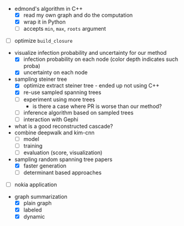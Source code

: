 - edmond's algorithm in C++
  - [X] read my own graph and do the computation
  - [X] wrap it in Python
  - [ ] accepts `min`, `max`, `roots` argument
- [ ] optimize `build_closure`
- visualize infection probability and uncertainty for our method
  - [X] infection probability on each node (color depth indicates such proba)
  - [X] uncertainty on each node
- sampling steiner tree
  - [X] optimize extract steiner tree 
        - ended up not using C++
  - [X] re-use sampled spanning trees
  - [ ] experiment using more trees
    - is there a case where PR is worse than our method?
  - [ ] inference algorithm based on sampled trees
  - [ ] interaction with Gephi
- what is a good reconstructed cascade?
- combine deepwalk and kim-cnn	  
  - [ ] model
  - [ ] training
  - [ ] evaluation (score, visualization)
- sampling random spanning tree papers
  - [X] faster generation
  - [ ] determinant based approaches
- [ ] nokia application
- graph summarization
  - [X] plain graph
  - [X] labeled
  - [X] dynamic
